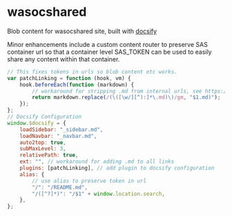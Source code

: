 # wasocshared
Blob content for wasocshared site, built with [docsify](https://docsify.js.org)

Minor enhancements include a custom content router to preserve SAS container url so that a container level SAS_TOKEN can be used to easily share any content within that container.

```javascript
// This fixes tokens in urls so blob content etc works.
var patchLinking = function (hook, vm) {
    hook.beforeEach(function (markdown) {
        // workaround for stripping .md from internal urls, see https://github.com/docsifyjs/docsify/blob/v4.13.0/src/core/router/history/base.js#L74
        return markdown.replace(/(\([\w/][^):]*\.md)\)/gm, "$1.md)");
    });
};
// Docsify Configuration
window.$docsify = {
    loadSidebar: "_sidebar.md",
    loadNavbar: "_navbar.md",
    auto2top: true,
    subMaxLevel: 3,
    relativePath: true,
    ext: "", // workaround for adding .md to all links
    plugins: [patchLinking], // add plugin to docsify configuration
    alias: {
        // use alias to preserve token in url
        "/": "/README.md",
        "/([^?]*)": "/$1" + window.location.search,
    },
};
```
